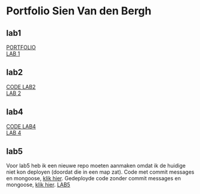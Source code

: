 # Portfolio Sien Van den Bergh

## lab1
[PORTFOLIO](https://github.com/Sienvdb/DEV5-myportfolio)</br>
[LAB 1](https://github.com/Sienvdb/dev5-lab1)

## lab2
[CODE LAB2](https://github.com/Sienvdb/DEV5-myportfolio/tree/main/labo2)</br>
[LAB 2](https://codesandbox.io/s/lab2-sienvandenbergh-pvtrwb)

## lab4
[CODE LAB4](https://github.com/Sienvdb/DEV5-myportfolio)</br>
[LAB 4](https://lab4-hlpfzpsyc-sienvdb.vercel.app/)

## lab5
Voor lab5 heb ik een nieuwe repo moeten aanmaken omdat ik de huidige niet kon deployen (doordat die in een map zat). Code met commit messages en mongoose, [klik hier](https://github.com/Sienvdb/DEV5-myportfolio/tree/main/lab5). Gedeployde code zonder commit messages en mongoose, [klik hier](https://github.com/Sienvdb/node_lab5_try2).
[LAB5](https://codepen.io/sienvdb/pen/zYaxyqR?__cf_chl_tk=8425bnXDBdePtbuaEzxTn1NpdQ8E_VeSa5usNyztC94-1666901586-0-gaNycGzNCtE)
